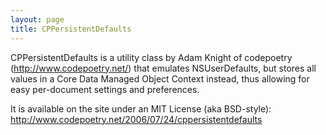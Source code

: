 ```yaml
---
layout: page
title: CPPersistentDefaults
---
```


CPPersistentDefaults is a utility class by Adam Knight of codepoetry (http://www.codepoetry.net/) that emulates NSUserDefaults, but stores all values in a Core Data Managed Object Context instead, thus allowing for easy per-document settings and preferences.

It is available on the site under an MIT License (aka BSD-style): http://www.codepoetry.net/2006/07/24/cppersistentdefaults

